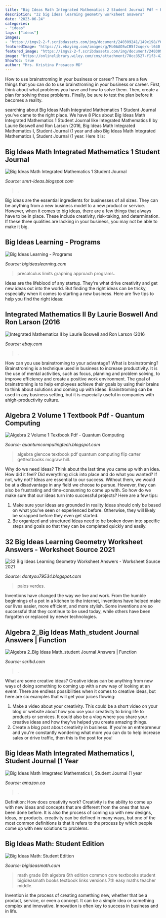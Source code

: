 ```yaml
---
title: "Big Ideas Math Integrated Mathematics 2 Student Journal Pdf ~ Palos Verdes"
description: "32 big ideas learning geometry worksheet answers"
date: "2023-06-24"
categories:
- "ideas"
tags: ["ideas"]
images:
- "https://imgv2-2-f.scribdassets.com/img/document/240309241/149x198/f0d60628c0/1582212919?v=1"
featuredImage: "https://i.ebayimg.com/images/g/Mb0AAOSwCB5f2xqe/s-l640.jpg"
featured_image: "https://imgv2-2-f.scribdassets.com/img/document/240309241/149x198/f0d60628c0/1582212919?v=1"
image: "https://onlinelibrary.wiley.com/cms/attachment/70cc3527-f1f3-424e-b0c2-a0864ed29c55/ldrp.2019.34.issue-1.cover.jpg"
ShowToc: true
author: "Mrs. Kristina Prosacco MD"
---
```



How to use brainstroming in your business or career?
There are a few things that you can do to use brainstroming in your business or career. First, think about what problems you have and how to solve them. Then, create a plan for solving those problems. Finally, be sure to test the plan before it becomes a reality.

	

		
searching about Big Ideas Math Integrated Mathematics 1 Student Journal you've came to the right place. We have 8 Pics about Big Ideas Math Integrated Mathematics 1 Student Journal like Integrated Mathematics II by Laurie Boswell and Ron Larson (2016, Big Ideas Math Integrated Mathematics I, Student Journal (1 year and also Big Ideas Math Integrated Mathematics I, Student Journal (1 year. Here it is:
		
    
## Big Ideas Math Integrated Mathematics 1 Student Journal

<img loading=lazy src="https://onlinelibrary.wiley.com/cms/attachment/70cc3527-f1f3-424e-b0c2-a0864ed29c55/ldrp.2019.34.issue-1.cover.jpg" onerror="this.onerror=null;this.src='https://tse1.mm.bing.net/th?id=OIP.jKekHCAZOaSQkTPt5E3j9gHaJl&amp;pid=15.1';" alt="Big Ideas Math Integrated Mathematics 1 Student Journal">

_Source: smrt-ideas.blogspot.com_

>. 

	

Big ideas are the essential ingredients for businesses of all sizes. They can be anything from a new business model to a new product or service. However, when it comes to big ideas, there are a few things that always have to be in place. These include creativity, risk-taking, and determination. If these three qualities are lacking in your business, you may not be able to make it big.

    
## Big Ideas Learning - Programs

<img loading=lazy src="http://www.mathgraphs.com/images/book_covers/pcwlaga7e.jpg" onerror="this.onerror=null;this.src='https://tse2.mm.bing.net/th?id=OIP.SWWKj07jQQycfKuzfs-3BgHaJ7&amp;pid=15.1';" alt="Big Ideas Learning - Programs">

_Source: bigideaslearning.com_

>precalculus limits graphing approach programs. 

	

Ideas are the lifeblood of any startup. They're what drive creativity and get new ideas out into the world. But finding the right ideas can be tricky, especially when it comes to starting a new business. Here are five tips to help you find the right ideas: 

    
## Integrated Mathematics II By Laurie Boswell And Ron Larson (2016

<img loading=lazy src="https://i.ebayimg.com/images/g/Mb0AAOSwCB5f2xqe/s-l640.jpg" onerror="this.onerror=null;this.src='https://tse4.mm.bing.net/th?id=OIP.FPqWPn0h1auyfXMp3Rh6JwAAAA&amp;pid=15.1';" alt="Integrated Mathematics II by Laurie Boswell and Ron Larson (2016">

_Source: ebay.com_

>. 

	

How can you use brainstroming to your advantage?
What is brainstroming? Brainstroming is a technique used in business to increase productivity. It is the use of mental activities, such as focus, planning and problem solving, to improve efficiency and create a positive work environment. The goal of brainstroming is to help employees achieve their goals by using their brains to think about solutions and coming up with ideas. Brainstroming can be used in any business setting, but it is especially useful in companies with ahigh-productivity culture.

    
## Algebra 2 Volume 1 Textbook Pdf - Quantum Computing

<img loading=lazy src="https://www.mheducation.com/cover-images/Jpeg_400-high/x0078985196.jpeg.pagespeed.ic.LzgFPFlKw7.jpg" onerror="this.onerror=null;this.src='https://tse1.mm.bing.net/th?id=OIP.Hol8FfPa0zY7yt9t-fOrwAAAAA&amp;pid=15.1';" alt="Algebra 2 Volume 1 Textbook Pdf - Quantum Computing">

_Source: quantumcomputingtech.blogspot.com_

>algebra glencoe textbook pdf quantum computing flip carter gettextbooks mcgraw hill. 

	

Why do we need ideas?
Think about the last time you came up with an idea. How did it feel? Did everything click into place and do what you wanted? If not, why not?
Ideas are essential to our success. Without them, we would be at a disadvantage in any field we choose to pursue. However, they can also be frustrating and time-consuming to come up with. So how do we make sure that our ideas turn into successful projects? Here are a few tips: 

1) Make sure your ideas are grounded in reality 
Ideas should only be based on what you've seen or experienced before. Otherwise, they will likely be scrapped before they even get started. 
2) Be organized and structured 
Ideas need to be broken down into specific steps and goals so that they can be completed quickly and easily.

    
## 32 Big Ideas Learning Geometry Worksheet Answers - Worksheet Source 2021

<img loading=lazy src="https://3.files.edl.io/6d93/19/10/30/162905-a641f746-a01e-45da-8a71-a956780bda94.jpg" onerror="this.onerror=null;this.src='https://tse4.mm.bing.net/th?id=OIP.wSFOqeDY1p1PAx7TyQIvkwHaJ4&amp;pid=15.1';" alt="32 Big Ideas Learning Geometry Worksheet Answers - Worksheet Source 2021">

_Source: dontyou79534.blogspot.com_

>palos verdes. 

	

Inventions have changed the way we live and work. From the humble beginnings of a pot in a kitchen to the internet, inventions have helped make our lives easier, more efficient, and more stylish. Some inventions are so successful that they continue to be used today, while others have been forgotten or replaced by newer technologies.

    
## Algebra 2_Big Ideas Math_student Journal Answers | Function

<img loading=lazy src="https://imgv2-2-f.scribdassets.com/img/document/240309241/149x198/f0d60628c0/1582212919?v=1" onerror="this.onerror=null;this.src='https://tse2.mm.bing.net/th?id=OIP.351BTitG24FloDY11Gqf9gAAAA&amp;pid=15.1';" alt="Algebra 2_Big Ideas Math_student Journal Answers | Function">

_Source: scribd.com_

>. 

	

What are some creative ideas?
Creative ideas can be anything from new ways of doing something to coming up with a new way of looking at an event. There are endless possibilities when it comes to creative ideas, but here are six examples that will get your juices flowing: 
1. Make a video about your creativity. This could be a short video on your blog or website about how you use your creativity to bring life to products or services. It could also be a vlog where you share your creative ideas and how they've helped you create amazing things. 
2. Create a blog post about creativity in business. If you're an entrepreneur and you're constantly wondering what more you can do to help increase sales or drive traffic, then this is the post for you!

    
## Big Ideas Math Integrated Mathematics I, Student Journal (1 Year

<img loading=lazy src="https://images-na.ssl-images-amazon.com/images/I/51HZR2xvkAL._SX198_BO1,204,203,200_QL40_ML2_.jpg" onerror="this.onerror=null;this.src='https://tse4.mm.bing.net/th?id=OIP.PTMJftsDM5W-_WFMqXa4YQAAAA&amp;pid=15.1';" alt="Big Ideas Math Integrated Mathematics I, Student Journal (1 year">

_Source: amazon.ca_

>. 

	

Definition: How does creativity work?
Creativity is the ability to come up with new ideas and concepts that are different from the ones that have been done before. It is also the process of coming up with new designs, ideas, or products. creativity can be defined in many ways, but one of the most common definitions is that it refers to the process by which people come up with new solutions to problems.

    
## Big Ideas Math: Student Edition

<img loading=lazy src="http://www.bigideasmath.com/uploads/images/home/cc_cover_images/cc_cvr_blue_pe.png" onerror="this.onerror=null;this.src='https://tse1.mm.bing.net/th?id=OIP.LA3D-GrmfliajONt9ek2AAHaJl&amp;pid=15.1';" alt="Big Ideas Math: Student Edition">

_Source: bigideasmath.com_

>math grade 8th algebra 6th edition common core textbooks student bigideasmath books textbook links versions 7th easy maths teacher middle. 

	

Invention is the process of creating something new, whether that be a product, service, or even a concept. It can be a simple idea or something complex and innovative. Innovation is often key to success in business and in life.


